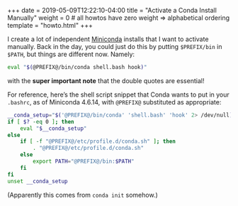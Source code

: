 +++
date = 2019-05-09T12:22:10-04:00
title = "Activate a Conda Install Manually"
weight = 0 # all howtos have zero weight => alphabetical ordering
template = "howto.html"
+++

I create a lot of independent
[Miniconda](https://repo.continuum.io/miniconda/) installs that I want to
activate manually. Back in the day, you could just do this by putting
`$PREFIX/bin` in `$PATH`, but things are different now. Namely:

```sh
eval "$(@PREFIX@/bin/conda shell.bash hook)"
```

with the **super important note** that the double quotes are essential!

For reference, here’s the shell script snippet that Conda wants to put in your
`.bashrc`, as of Miniconda 4.6.14, with `@PREFIX@` substituted as appropriate:

```sh
__conda_setup="$('@PREFIX@/bin/conda' 'shell.bash' 'hook' 2> /dev/null)"
if [ $? -eq 0 ]; then
    eval "$__conda_setup"
else
    if [ -f "@PREFIX@/etc/profile.d/conda.sh" ]; then
        . "@PREFIX@/etc/profile.d/conda.sh"
    else
        export PATH="@PREFIX@/bin:$PATH"
    fi
fi
unset __conda_setup
```

(Apparently this comes from `conda init` somehow.)
